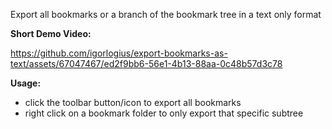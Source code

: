 Export all bookmarks or a branch of the bookmark tree in a text only format

<b>Short Demo Video:</b>

https://github.com/igorlogius/export-bookmarks-as-text/assets/67047467/ed2f9bb6-56e1-4b13-88aa-0c48b57d3c78

<b>Usage:</b>
<ul>
  <li>click the toolbar button/icon to export all bookmarks</li>
  <li>right click on a bookmark folder to only export that specific subtree</li>
</ul>
